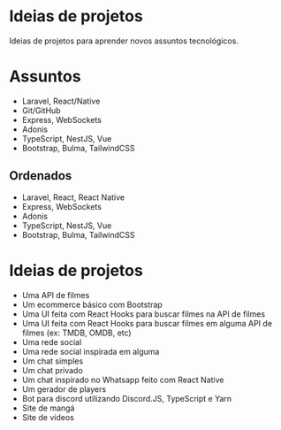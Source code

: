 # Ideias de projetos

Ideias de projetos para aprender novos assuntos tecnológicos.

# Assuntos

- Laravel, React/Native
- Git/GitHub
- Express, WebSockets
- Adonis
- TypeScript, NestJS, Vue
- Bootstrap, Bulma, TailwindCSS

## Ordenados

- Laravel, React, React Native
- Express, WebSockets
- Adonis
- TypeScript, NestJS, Vue
- Bootstrap, Bulma, TailwindCSS

# Ideias de projetos

- Uma API de filmes
- Um ecommerce básico com Bootstrap
- Uma UI feita com React Hooks para buscar filmes na API de filmes
- Uma UI feita com React Hooks para buscar filmes em alguma API de filmes (ex: TMDB, OMDB, etc)
- Uma rede social
- Uma rede social inspirada em alguma
- Um chat simples
- Um chat privado
- Um chat inspirado no Whatsapp feito com React Native
- Um gerador de players
- Bot para discord utilizando Discord.JS, TypeScript e Yarn
- Site de mangá
- Site de vídeos

